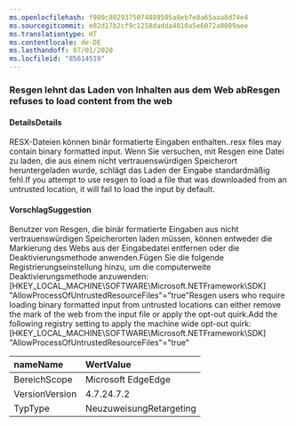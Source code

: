 ```yaml
---
ms.openlocfilehash: f980c8029375074889505a8eb7e8a65aaa8d74e4
ms.sourcegitcommit: e02d17b2cf9c1258dadda4810a5e6072a0089aee
ms.translationtype: HT
ms.contentlocale: de-DE
ms.lasthandoff: 07/01/2020
ms.locfileid: "85614519"
---
```

### <a name="resgen-refuses-to-load-content-from-the-web"></a><span data-ttu-id="e1847-101">Resgen lehnt das Laden von Inhalten aus dem Web ab</span><span class="sxs-lookup"><span data-stu-id="e1847-101">Resgen refuses to load content from the web</span></span>

#### <a name="details"></a><span data-ttu-id="e1847-102">Details</span><span class="sxs-lookup"><span data-stu-id="e1847-102">Details</span></span>

<span data-ttu-id="e1847-103">RESX-Dateien können binär formatierte Eingaben enthalten.</span><span class="sxs-lookup"><span data-stu-id="e1847-103">.resx files may contain binary formatted input.</span></span> <span data-ttu-id="e1847-104">Wenn Sie versuchen, mit Resgen eine Datei zu laden, die aus einem nicht vertrauenswürdigen Speicherort heruntergeladen wurde, schlägt das Laden der Eingabe standardmäßig fehl.</span><span class="sxs-lookup"><span data-stu-id="e1847-104">If you attempt to use resgen to load a file that was downloaded from an untrusted location, it will fail to load the input by default.</span></span>

#### <a name="suggestion"></a><span data-ttu-id="e1847-105">Vorschlag</span><span class="sxs-lookup"><span data-stu-id="e1847-105">Suggestion</span></span>

<span data-ttu-id="e1847-106">Benutzer von Resgen, die binär formatierte Eingaben aus nicht vertrauenswürdigen Speicherorten laden müssen, können entweder die Markierung des Webs aus der Eingabedatei entfernen oder die Deaktivierungsmethode anwenden.Fügen Sie die folgende Registrierungseinstellung hinzu, um die computerweite Deaktivierungsmethode anzuwenden: [HKEY_LOCAL_MACHINE\SOFTWARE\Microsoft.NETFramework\SDK] &quot;AllowProcessOfUntrustedResourceFiles&quot;=&quot;true&quot;</span><span class="sxs-lookup"><span data-stu-id="e1847-106">Resgen users who require loading binary formatted input from untrusted locations can either remove the mark of the web from the input file or apply the opt-out quirk.Add the following registry setting to apply the machine wide opt-out quirk: [HKEY_LOCAL_MACHINE\SOFTWARE\Microsoft.NETFramework\SDK] &quot;AllowProcessOfUntrustedResourceFiles&quot;=&quot;true&quot;</span></span>

| <span data-ttu-id="e1847-107">name</span><span class="sxs-lookup"><span data-stu-id="e1847-107">Name</span></span>    | <span data-ttu-id="e1847-108">Wert</span><span class="sxs-lookup"><span data-stu-id="e1847-108">Value</span></span>       |
|:--------|:------------|
| <span data-ttu-id="e1847-109">Bereich</span><span class="sxs-lookup"><span data-stu-id="e1847-109">Scope</span></span>   | <span data-ttu-id="e1847-110">Microsoft Edge</span><span class="sxs-lookup"><span data-stu-id="e1847-110">Edge</span></span>        |
| <span data-ttu-id="e1847-111">Version</span><span class="sxs-lookup"><span data-stu-id="e1847-111">Version</span></span> | <span data-ttu-id="e1847-112">4.7.2</span><span class="sxs-lookup"><span data-stu-id="e1847-112">4.7.2</span></span>       |
| <span data-ttu-id="e1847-113">Typ</span><span class="sxs-lookup"><span data-stu-id="e1847-113">Type</span></span>    | <span data-ttu-id="e1847-114">Neuzuweisung</span><span class="sxs-lookup"><span data-stu-id="e1847-114">Retargeting</span></span> |
